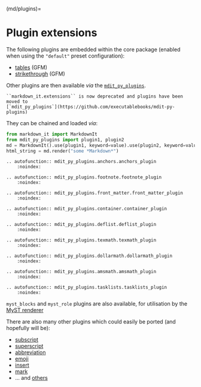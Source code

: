 (md/plugins)=

# Plugin extensions

The following plugins are embedded within the core package (enabled when using the `"default"` preset configuration):

- [tables](https://help.github.com/articles/organizing-information-with-tables/) (GFM)
- [strikethrough](https://help.github.com/articles/basic-writing-and-formatting-syntax/#styling-text) (GFM)

Other plugins are then available *via* the [`mdit_py_plugins`](https://github.com/executablebooks/mdit-py-plugins).

```{important}
``markdown_it.extensions`` is now deprecated and plugins have been moved to
[`mdit_py_plugins`](https://github.com/executablebooks/mdit-py-plugins)
```

They can be chained and loaded *via*:

```python
from markdown_it import MarkdownIt
from mdit_py_plugins import plugin1, plugin2
md = MarkdownIt().use(plugin1, keyword=value).use(plugin2, keyword=value)
html_string = md.render("some *Markdown*")
```

```{eval-rst}
.. autofunction:: mdit_py_plugins.anchors.anchors_plugin
    :noindex:

.. autofunction:: mdit_py_plugins.footnote.footnote_plugin
    :noindex:

.. autofunction:: mdit_py_plugins.front_matter.front_matter_plugin
    :noindex:

.. autofunction:: mdit_py_plugins.container.container_plugin
    :noindex:

.. autofunction:: mdit_py_plugins.deflist.deflist_plugin
    :noindex:

.. autofunction:: mdit_py_plugins.texmath.texmath_plugin
    :noindex:

.. autofunction:: mdit_py_plugins.dollarmath.dollarmath_plugin
    :noindex:

.. autofunction:: mdit_py_plugins.amsmath.amsmath_plugin
    :noindex:

.. autofunction:: mdit_py_plugins.tasklists.tasklists_plugin
    :noindex:
```

`myst_blocks` and `myst_role` plugins are also available, for utilisation by the [MyST renderer](https://myst-parser.readthedocs.io/en/latest/using/syntax.html)

There are also many other plugins which could easily be ported (and hopefully will be):

- [subscript](https://github.com/markdown-it/markdown-it-sub)
- [superscript](https://github.com/markdown-it/markdown-it-sup)
- [abbreviation](https://github.com/markdown-it/markdown-it-abbr)
- [emoji](https://github.com/markdown-it/markdown-it-emoji)
- [insert](https://github.com/markdown-it/markdown-it-ins)
- [mark](https://github.com/markdown-it/markdown-it-mark)
- ... and [others](https://www.npmjs.org/browse/keyword/markdown-it-plugin)
